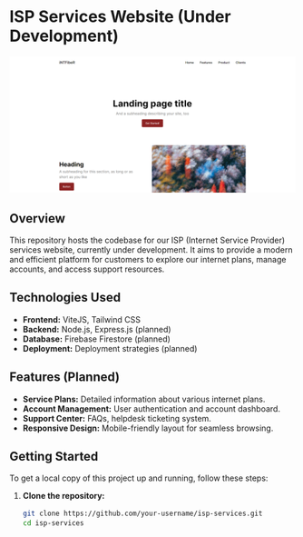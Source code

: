 # ISP Services Website (Under Development)

![ISP Services Website Under Development](screenshot.png)

## Overview
This repository hosts the codebase for our ISP (Internet Service Provider) services website, currently under development. It aims to provide a modern and efficient platform for customers to explore our internet plans, manage accounts, and access support resources.

## Technologies Used
- **Frontend:** ViteJS, Tailwind CSS
- **Backend:** Node.js, Express.js (planned)
- **Database:** Firebase Firestore (planned)
- **Deployment:** Deployment strategies (planned)

## Features (Planned)
- **Service Plans:** Detailed information about various internet plans.
- **Account Management:** User authentication and account dashboard.
- **Support Center:** FAQs, helpdesk ticketing system.
- **Responsive Design:** Mobile-friendly layout for seamless browsing.

## Getting Started
To get a local copy of this project up and running, follow these steps:

1. **Clone the repository:**
   ```bash
   git clone https://github.com/your-username/isp-services.git
   cd isp-services
